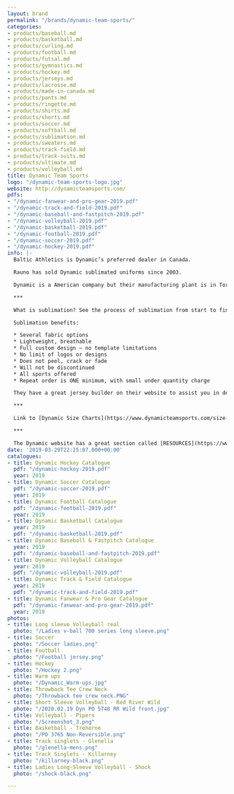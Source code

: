 ```yaml
---
layout: brand
permalink: "/brands/dynamic-team-sports/"
categories:
- products/baseball.md
- products/basketball.md
- products/curling.md
- products/football.md
- products/futsal.md
- products/gymnastics.md
- products/hockey.md
- products/jerseys.md
- products/lacrosse.md
- products/made-in-canada.md
- products/pants.md
- products/ringette.md
- products/shirts.md
- products/shorts.md
- products/soccer.md
- products/softball.md
- products/sublimation.md
- products/sweaters.md
- products/track-field.md
- products/track-suits.md
- products/ultimate.md
- products/volleyball.md
title: Dynamic Team Sports
logo: "/dynamic-team-sports-logo.jpg"
website: http://dynamicteamsports.com/
pdfs:
- "/dynamic-fanwear-and-pro-gear-2019.pdf"
- "/dynamic-track-and-field-2019.pdf"
- "/dynamic-baseball-and-fastpitch-2019.pdf"
- "/dynamic-volleyball-2019.pdf"
- "/dynamic-basketball-2019.pdf"
- "/dynamic-football-2019.pdf"
- "/dynamic-soccer-2019.pdf"
- "/dynamic-hockey-2019.pdf"
info: |-
  Baltic Athletics is Dynamic’s preferred dealer in Canada.

  Rauno has sold Dynamic sublimated uniforms since 2003.

  Dynamic is a American company but their manufacturing plant is in Toronto ON. We visited Dynamic a few years back and were really impressed with this process of sublimation.

  ***

  What is sublimation? See the process of sublimation from start to finish. [Really cool video!!](https://youtu.be/Ef0pA68FXz4)

  Sublimation benefits:

  * Several fabric options
  * Lightweight, breathable
  * Full custom design – no template limitations
  * No limit of logos or designs
  * Does not peel, crack or fade
  * Will not be discontinued
  * All sports offered
  * Repeat order is ONE minimum, with small under quantity charge

  They have a great jersey builder on their website to assist you in designing your jerseys.

  ***

  Link to [Dynamic Size Charts](https://www.dynamicteamsports.com/size-charts)

  ***

  The Dynamic website has a great section called [RESOURCES](https://www.dynamicteamsports.com/resources/) which offer write ups on everything from "Choosing a Team Logo" to "Caring for Uniforms" to "Ways to Raise Money for Sports Teams Uniforms".  And everything in between.
date: '2019-03-29T22:25:07.000+00:00'
catalogues:
- title: Dynamic Hockey Catalogue
  pdf: "/dynamic-hockey-2019.pdf"
  year: 2019
- title: Dynamic Soccer Catalogue
  pdf: "/dynamic-soccer-2019.pdf"
  year: 2019
- title: Dynamic Football Catalogue
  pdf: "/dynamic-football-2019.pdf"
  year: 2019
- title: Dynamic Basketball Catalogue
  year: 2019
  pdf: "/dynamic-basketball-2019.pdf"
- title: Dynamic Baseball & Fastpitch Catalogue
  year: 2019
  pdf: "/dynamic-baseball-and-fastpitch-2019.pdf"
- title: Dynamic Volleyball Catalogue
  year: 2019
  pdf: "/dynamic-volleyball-2019.pdf"
- title: Dynamic Track & Field Catalogue
  year: 2019
  pdf: "/dynamic-track-and-field-2019.pdf"
- title: Dynamic Fanwear & Pro Gear Catalogue
  pdf: "/dynamic-fanwear-and-pro-gear-2019.pdf"
  year: 2019
photos:
- title: Long sleeve Volleyball real
  photo: "/Ladies v-ball 700 series long sleeve.png"
- title: Soccer
  photo: "/Soccer ladies.png"
- title: Football
  photo: "/Football jersey.png"
- title: Hockey
  photo: "/Hockey 2.png"
- title: Warm ups
  photo: "/Dynamic_Warm-ups.jpg"
- title: Throwback Tee Crew Neck
  photo: "/Throwback tee crew neck.PNG"
- title: Short Sleeve Volleyball - Red River Wild
  photo: "/2020.02.19 Dyn PO 5748 RR Wild front.jpg"
- title: Volleyball - Pipers
  photo: "/Screenshot_3.png"
- title: Basketball - Treherne
  photo: "/PO 3765 Non-Reversible.png"
- title: Track singlets - Glenella
  photo: "/glenella-mens.png"
- title: Track Singlets - Killarney
  photo: "/killarney-black.png"
- title: Ladies Long-Sleeve Volleyball - Shock
  photo: "/shock-black.png"

---
```

